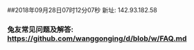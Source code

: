 ##2018年09月28日07时12分07秒 新址: 142.93.182.58
### 兔友常见问题及解答: https://github.com/wanggonging/d/blob/w/FAQ.md
